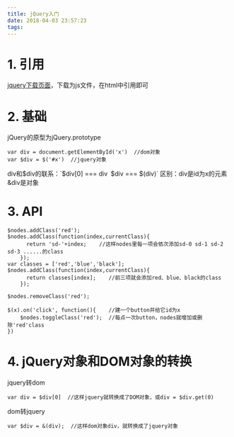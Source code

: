 ```yaml
---
title: jQuery入门
date: 2018-04-03 23:57:23
tags:
---
```

# 1. 引用
[jquery下载页面](https://jquery.com/download/)，下载为js文件，在html中引用即可

# 2. 基础
jQuery的原型为jQuery.prototype
```
var div = document.getElementById('x')  //dom对象
var $div = $('#x')  //jquery对象
```
div和$div的联系：`$div[0] === div`
`$div === $(div)`
区别：div是id为x的元素
&div是对象
# 3. API
```
$nodes.addClass('red');
$nodes.addClass(function(index,currentClass){
      return 'sd-'+index;    //这样nodes里每一项会依次添加sd-0 sd-1 sd-2 sd-3 ......的class
    });  
var classes = ['red','blue','black'];
$nodes.addClass(function(index,currentClass){
      return classes[index];    //前三项就会添加red、blue、black的class
    });  

$nodes.removeClass('red');

$(x).on('click', function(){    //建一个button并给它id为x
    $nodes.toggleClass('red');  //每点一次button，nodes就增加或删除'red'class
})
```
# 4. jQuery对象和DOM对象的转换
jquery转dom
```
var div = $div[0]  //这样jquery就转换成了DOM对象，或div = $div.get(0)
```
dom转jquery
```
var $div = &(div);  //这样dom对象div，就转换成了jquery对象
```
